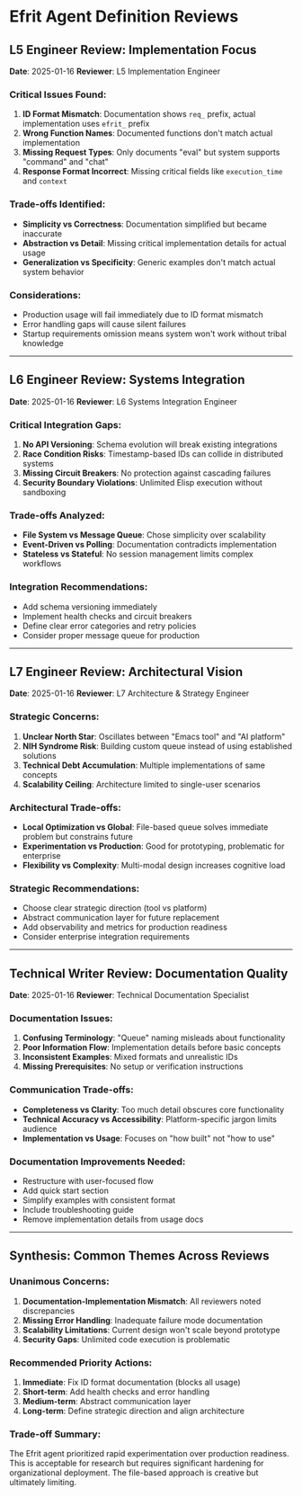 # Efrit Agent Definition Reviews

## L5 Engineer Review: Implementation Focus
**Date**: 2025-01-16
**Reviewer**: L5 Implementation Engineer

### Critical Issues Found:
1. **ID Format Mismatch**: Documentation shows `req_` prefix, actual implementation uses `efrit_` prefix
2. **Wrong Function Names**: Documented functions don't match actual implementation
3. **Missing Request Types**: Only documents "eval" but system supports "command" and "chat"
4. **Response Format Incorrect**: Missing critical fields like `execution_time` and `context`

### Trade-offs Identified:
- **Simplicity vs Correctness**: Documentation simplified but became inaccurate
- **Abstraction vs Detail**: Missing critical implementation details for actual usage
- **Generalization vs Specificity**: Generic examples don't match actual system behavior

### Considerations:
- Production usage will fail immediately due to ID format mismatch
- Error handling gaps will cause silent failures
- Startup requirements omission means system won't work without tribal knowledge

---

## L6 Engineer Review: Systems Integration
**Date**: 2025-01-16
**Reviewer**: L6 Systems Integration Engineer

### Critical Integration Gaps:
1. **No API Versioning**: Schema evolution will break existing integrations
2. **Race Condition Risks**: Timestamp-based IDs can collide in distributed systems
3. **Missing Circuit Breakers**: No protection against cascading failures
4. **Security Boundary Violations**: Unlimited Elisp execution without sandboxing

### Trade-offs Analyzed:
- **File System vs Message Queue**: Chose simplicity over scalability
- **Event-Driven vs Polling**: Documentation contradicts implementation
- **Stateless vs Stateful**: No session management limits complex workflows

### Integration Recommendations:
- Add schema versioning immediately
- Implement health checks and circuit breakers
- Define clear error categories and retry policies
- Consider proper message queue for production

---

## L7 Engineer Review: Architectural Vision
**Date**: 2025-01-16
**Reviewer**: L7 Architecture & Strategy Engineer

### Strategic Concerns:
1. **Unclear North Star**: Oscillates between "Emacs tool" and "AI platform"
2. **NIH Syndrome Risk**: Building custom queue instead of using established solutions
3. **Technical Debt Accumulation**: Multiple implementations of same concepts
4. **Scalability Ceiling**: Architecture limited to single-user scenarios

### Architectural Trade-offs:
- **Local Optimization vs Global**: File-based queue solves immediate problem but constrains future
- **Experimentation vs Production**: Good for prototyping, problematic for enterprise
- **Flexibility vs Complexity**: Multi-modal design increases cognitive load

### Strategic Recommendations:
- Choose clear strategic direction (tool vs platform)
- Abstract communication layer for future replacement
- Add observability and metrics for production readiness
- Consider enterprise integration requirements

---

## Technical Writer Review: Documentation Quality
**Date**: 2025-01-16
**Reviewer**: Technical Documentation Specialist

### Documentation Issues:
1. **Confusing Terminology**: "Queue" naming misleads about functionality
2. **Poor Information Flow**: Implementation details before basic concepts
3. **Inconsistent Examples**: Mixed formats and unrealistic IDs
4. **Missing Prerequisites**: No setup or verification instructions

### Communication Trade-offs:
- **Completeness vs Clarity**: Too much detail obscures core functionality
- **Technical Accuracy vs Accessibility**: Platform-specific jargon limits audience
- **Implementation vs Usage**: Focuses on "how built" not "how to use"

### Documentation Improvements Needed:
- Restructure with user-focused flow
- Add quick start section
- Simplify examples with consistent format
- Include troubleshooting guide
- Remove implementation details from usage docs

---

## Synthesis: Common Themes Across Reviews

### Unanimous Concerns:
1. **Documentation-Implementation Mismatch**: All reviewers noted discrepancies
2. **Missing Error Handling**: Inadequate failure mode documentation
3. **Scalability Limitations**: Current design won't scale beyond prototype
4. **Security Gaps**: Unlimited code execution is problematic

### Recommended Priority Actions:
1. **Immediate**: Fix ID format documentation (blocks all usage)
2. **Short-term**: Add health checks and error handling
3. **Medium-term**: Abstract communication layer
4. **Long-term**: Define strategic direction and align architecture

### Trade-off Summary:
The Efrit agent prioritized rapid experimentation over production readiness. This is acceptable for research but requires significant hardening for organizational deployment. The file-based approach is creative but ultimately limiting.